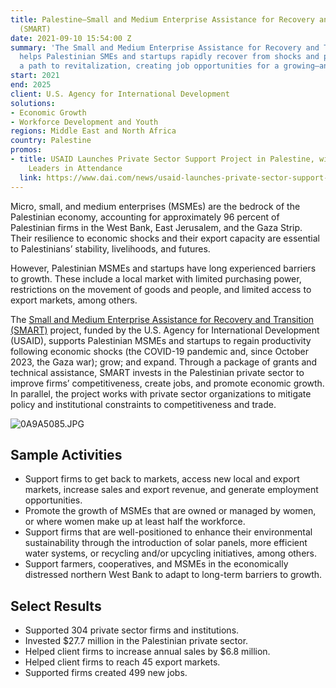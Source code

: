 ```yaml
---
title: Palestine—Small and Medium Enterprise Assistance for Recovery and Transition
  (SMART)
date: 2021-09-10 15:54:00 Z
summary: 'The Small and Medium Enterprise Assistance for Recovery and Transition project
  helps Palestinian SMEs and startups rapidly recover from shocks and put them on
  a path to revitalization, creating job opportunities for a growing—and young—population. '
start: 2021
end: 2025
client: U.S. Agency for International Development
solutions:
- Economic Growth
- Workforce Development and Youth
regions: Middle East and North Africa
country: Palestine
promos:
- title: USAID Launches Private Sector Support Project in Palestine, with Congressional
    Leaders in Attendance
  link: https://www.dai.com/news/usaid-launches-private-sector-support-project-in-palestine-with-congressional-leaders-in-attendance
---
```


Micro, small, and medium enterprises (MSMEs) are the bedrock of the Palestinian economy, accounting for approximately 96 percent of Palestinian firms in the West Bank, East Jerusalem, and the Gaza Strip. Their resilience to economic shocks and their export capacity are essential to Palestinians’ stability, livelihoods, and futures. 

However, Palestinian MSMEs and startups have long experienced barriers to growth. These include a local market with limited purchasing power, restrictions on the movement of goods and people, and limited access to export markets, among others. 

The [Small and Medium Enterprise Assistance for Recovery and Transition (SMART)](https://www.smartproject.ps/en) project, funded by the U.S. Agency for International Development (USAID), supports Palestinian MSMEs and startups to regain productivity following economic shocks (the COVID-19 pandemic and, since October 2023, the Gaza war); grow; and expand. Through a package of grants and technical assistance, SMART invests in the Palestinian private sector to improve firms’ competitiveness, create jobs, and promote economic growth. In parallel, the project works with private sector organizations to mitigate policy and institutional constraints to competitiveness and trade. 

![0A9A5085.JPG](/uploads/0A9A5085.JPG)

## Sample Activities

* Support firms to get back to markets, access new local and export markets, increase sales and export revenue, and generate employment opportunities. 
* Promote the growth of MSMEs that are owned or managed by women, or where women make up at least half the workforce. 
* Support firms that are well-positioned to enhance their environmental sustainability through the introduction of solar panels, more efficient water systems, or recycling and/or upcycling initiatives, among others. 
* Support farmers, cooperatives, and MSMEs in the economically distressed northern West Bank to adapt to long-term barriers to growth. 

## Select Results

* Supported 304 private sector firms and institutions. 
* Invested $27.7 million in the Palestinian private sector.
* Helped client firms to increase annual sales by $6.8 million.
* Helped client firms to reach 45 export markets.
* Supported firms created 499 new jobs.
